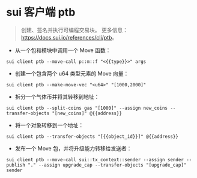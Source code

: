# sui 客户端 ptb

> 创建、签名并执行可编程交易块。
> 更多信息：<https://docs.sui.io/references/cli/ptb>。

- 从一个包和模块中调用一个 Move 函数：

`sui client ptb --move-call p::m::f "<{{type}}>" args`

- 创建一个包含两个 u64 类型元素的 Move 向量：

`sui client ptb --make-move-vec "<u64>" "[1000,2000]"`

- 拆分一个气体币并将其转移到地址：

`sui client ptb --split-coins gas "[1000]" --assign new_coins --transfer-objects "[new_coins]" @{{address}}`

- 将一个对象转移到一个地址：

`sui client ptb --transfer-objects "[{{object_id}}]" @{{address}}`

- 发布一个 Move 包，并将升级能力转移给发送者：

`sui client ptb --move-call sui::tx_context::sender --assign sender --publish "." --assign upgrade_cap --transfer-objects "[upgrade_cap]" sender`